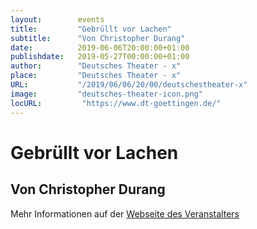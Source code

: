 ```yaml
---
layout:        events
title:         "Gebrüllt vor Lachen"
subtitle:      "Von Christopher Durang"
date:          2019-06-06T20:00:00+01:00
publishdate:   2019-05-27T00:00:00+01:00
author:        "Deutsches Theater - x"
place:         "Deutsches Theater - x"
URL:           "/2019/06/06/20/00/deutschestheater-x"
image:         "deutsches-theater-icon.png"
locURL:         "https://www.dt-goettingen.de/"
---
```


Gebrüllt vor Lachen
===========

Von Christopher Durang
-----------



Mehr Informationen auf der [Webseite des Veranstalters](https://www.dt-goettingen.de/stueck/gebruellt-vor-lachen/)
